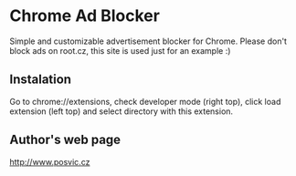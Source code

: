 # Chrome Ad Blocker
Simple and customizable advertisement blocker for Chrome. Please don't block ads on root.cz, this site is used just for an example :)

## Instalation
Go to chrome://extensions, check developer mode (right top), click load extension (left top) and select directory with this extension.

## Author's web page
http://www.posvic.cz
